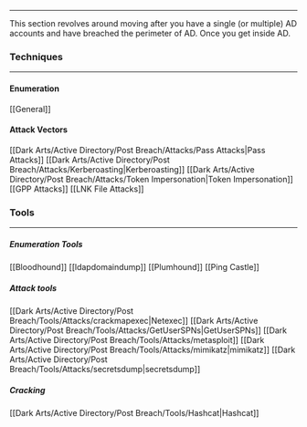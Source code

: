 -- -
This section revolves around moving after you have a single (or multiple) AD accounts and have breached the perimeter of AD. Once you get inside AD.  
### Techniques
-- -
#### Enumeration
[[General]]
#### Attack Vectors
[[Dark Arts/Active Directory/Post Breach/Attacks/Pass Attacks|Pass Attacks]]
[[Dark Arts/Active Directory/Post Breach/Attacks/Kerberoasting|Kerberoasting]]
[[Dark Arts/Active Directory/Post Breach/Attacks/Token Impersonation|Token Impersonation]]
[[GPP Attacks]]
[[LNK File Attacks]]
### Tools
-- -
##### Enumeration Tools
[[Bloodhound]]
[[ldapdomaindump]]
[[Plumhound]]
[[Ping Castle]]
##### Attack tools
[[Dark Arts/Active Directory/Post Breach/Tools/Attacks/crackmapexec|Netexec]]
[[Dark Arts/Active Directory/Post Breach/Tools/Attacks/GetUserSPNs|GetUserSPNs]]
[[Dark Arts/Active Directory/Post Breach/Tools/Attacks/metasploit]]
[[Dark Arts/Active Directory/Post Breach/Tools/Attacks/mimikatz|mimikatz]]
[[Dark Arts/Active Directory/Post Breach/Tools/Attacks/secretsdump|secretsdump]]
##### Cracking
[[Dark Arts/Active Directory/Post Breach/Tools/Hashcat|Hashcat]]